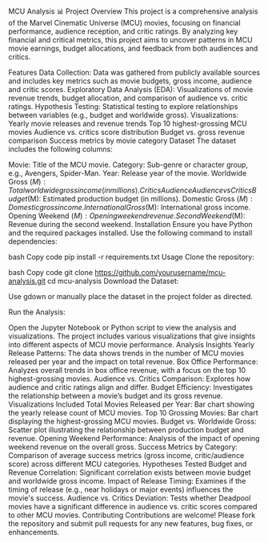MCU Analysis 📊
Project Overview
This project is a comprehensive analysis of the Marvel Cinematic Universe (MCU) movies, focusing on financial performance, audience reception, and critic ratings. By analyzing key financial and critical metrics, this project aims to uncover patterns in MCU movie earnings, budget allocations, and feedback from both audiences and critics.

Features
Data Collection: Data was gathered from publicly available sources and includes key metrics such as movie budgets, gross income, audience and critic scores.
Exploratory Data Analysis (EDA): Visualizations of movie revenue trends, budget allocation, and comparison of audience vs. critic ratings.
Hypothesis Testing: Statistical testing to explore relationships between variables (e.g., budget and worldwide gross).
Visualizations:
Yearly movie releases and revenue trends
Top 10 highest-grossing MCU movies
Audience vs. critics score distribution
Budget vs. gross revenue comparison
Success metrics by movie category
Dataset
The dataset includes the following columns:

Movie: Title of the MCU movie.
Category: Sub-genre or character group, e.g., Avengers, Spider-Man.
Year: Release year of the movie.
Worldwide Gross ($M): Total worldwide gross income (in millions).
% Budget Recovered: Percentage of the budget recovered by gross earnings.
Critics % Score: Critic score on a percentage scale.
Audience % Score: Audience rating score.
Audience vs Critics % Deviance: Difference in opinion between audience and critics.
Budget ($M): Estimated production budget (in millions).
Domestic Gross ($M): Domestic gross income.
International Gross ($M): International gross income.
Opening Weekend ($M): Opening weekend revenue.
Second Weekend ($M): Revenue during the second weekend.
Installation
Ensure you have Python and the required packages installed. Use the following command to install dependencies:

bash
Copy code
pip install -r requirements.txt
Usage
Clone the repository:

bash
Copy code
git clone https://github.com/yourusername/mcu-analysis.git
cd mcu-analysis
Download the Dataset:

Use gdown or manually place the dataset in the project folder as directed.

Run the Analysis:

Open the Jupyter Notebook or Python script to view the analysis and visualizations.
The project includes various visualizations that give insights into different aspects of MCU movie performance.
Analysis Insights
Yearly Release Patterns: The data shows trends in the number of MCU movies released per year and the impact on total revenue.
Box Office Performance: Analyzes overall trends in box office revenue, with a focus on the top 10 highest-grossing movies.
Audience vs. Critics Comparison: Explores how audience and critic ratings align and differ.
Budget Efficiency: Investigates the relationship between a movie’s budget and its gross revenue.
Visualizations Included
Total Movies Released per Year: Bar chart showing the yearly release count of MCU movies.
Top 10 Grossing Movies: Bar chart displaying the highest-grossing MCU movies.
Budget vs. Worldwide Gross: Scatter plot illustrating the relationship between production budget and revenue.
Opening Weekend Performance: Analysis of the impact of opening weekend revenue on the overall gross.
Success Metrics by Category: Comparison of average success metrics (gross income, critic/audience score) across different MCU categories.
Hypotheses Tested
Budget and Revenue Correlation: Significant correlation exists between movie budget and worldwide gross income.
Impact of Release Timing: Examines if the timing of release (e.g., near holidays or major events) influences the movie's success.
Audience vs. Critics Deviation: Tests whether Deadpool movies have a significant difference in audience vs. critic scores compared to other MCU movies.
Contributing
Contributions are welcome! Please fork the repository and submit pull requests for any new features, bug fixes, or enhancements.
